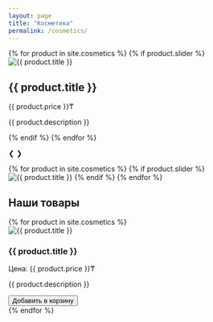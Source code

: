 ```yaml
---
layout: page
title: "Косметика"
permalink: /cosmetics/
---
```


<div class="slideshow-container">
  {% for product in site.cosmetics %}
    {% if product.slider %}
      <div class="slide fade">
        <img src="{{ product.image }}" alt="{{ product.title }}">
        <div class="slide-overlay">
          <h2>{{ product.title }}</h2>
          <p class="price">{{ product.price }}₸</p>
          <p>{{ product.description }}</p>
        </div>
      </div>
    {% endif %}
  {% endfor %}
  
  <!-- Navigation Arrows -->
  <a class="prev" onclick="plusSlides(-1)">&#10094;</a>
  <a class="next" onclick="plusSlides(1)">&#10095;</a>
</div>

<div class="thumbnail-carousel">
  {% for product in site.cosmetics %}
    {% if product.slider %}
      <img class="thumbnail" src="{{ product.image }}" alt="{{ product.title }}" onclick="currentSlide({{ forloop.index }})">
    {% endif %}
  {% endfor %}
</div>

<h2>Наши товары</h2>
<div class="product-grid">
  {% for product in site.cosmetics %}
    <div class="product-card">
      <img src="{{ product.image }}" alt="{{ product.title }}">
      <h3>{{ product.title }}</h3>
      <p>Цена: {{ product.price }}₸</p>
      <p>{{ product.description }}</p>
      <button class="add-to-cart" onclick="addToCart('{{ product.title }}', {{ product.price }})">Добавить в корзину</button>
    </div>
  {% endfor %}
</div>

<link rel="stylesheet" href="/assets/css/cosmetics.css">
<script src="/scripts/cosmetics.js"></script>
